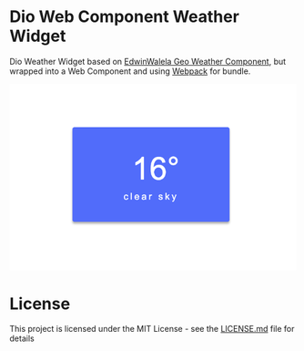 # Dio Web Component Weather Widget
Dio Weather Widget based on [EdwinWalela Geo Weather Component](https://github.com/EdwinWalela/geo-weather), but wrapped into a Web Component and using [Webpack](https://webpack.js.org/) for bundle.

![screenshot](example.png?raw=true "screenshot")

# License
This project is licensed under the MIT License - see the [LICENSE.md](LICENSE.md) file for details
